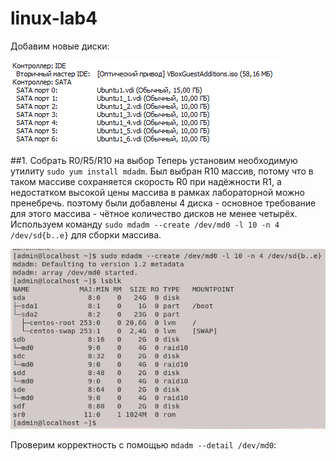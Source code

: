 # linux-lab4

Добавим новые диски:

![описание](диски.png)

##1. Cобрать R0/R5/R10 на выбор
Теперь установим необходимую утилиту ```sudo yum install mdadm```. Был выбран R10 массив, потому что в таком массиве сохраняется скорость R0 при надёжности R1, а недостатком высокой цены массива в рамках лабораторной можно пренебречь. поэтому были добавлены 4 диска - основное требование для этого массива - чётное количество дисков не менее четырёх. Используем команду ```sudo mdadm --create /dev/md0 -l 10 -n 4 /dev/sd{b..e}``` для сборки массива.

![описание](123.jpg)

Проверим корректность с помощью ```mdadm --detail /dev/md0```:



